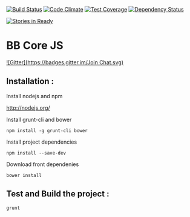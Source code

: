 [![Build Status](https://travis-ci.org/backbee/BbCoreJs.svg?branch=master)](https://travis-ci.org/backbee/BbCoreJs) [![Code Climate](https://codeclimate.com/github/backbee/BbCoreJs/badges/gpa.svg)](https://codeclimate.com/github/backbee/BbCoreJs) [![Test Coverage](https://codeclimate.com/github/backbee/BbCoreJs/badges/coverage.svg)](https://codeclimate.com/github/backbee/BbCoreJs) [![Dependency Status](https://gemnasium.com/Lp-digital/BbCoreJs.svg)](https://gemnasium.com/Lp-digital/BbCoreJs)

[![Stories in Ready](https://badge.waffle.io/backbee/BbCoreJs.png?label=in%20progress&title=Features%20in%20progress)](https://waffle.io/backbee/BbCoreJs)


# BB Core JS

[![Gitter](https://badges.gitter.im/Join Chat.svg)](https://gitter.im/backbee?utm_source=badge&utm_medium=badge&utm_campaign=pr-badge&utm_content=badge)

## Installation :

Install nodejs and npm

http://nodejs.org/


Install grunt-cli and bower

```
npm install -g grunt-cli bower
```

Install project dependencies
```
npm install --save-dev
```

Download front dependenies
```
bower install
```

## Test and Build the project :
```
grunt
```
